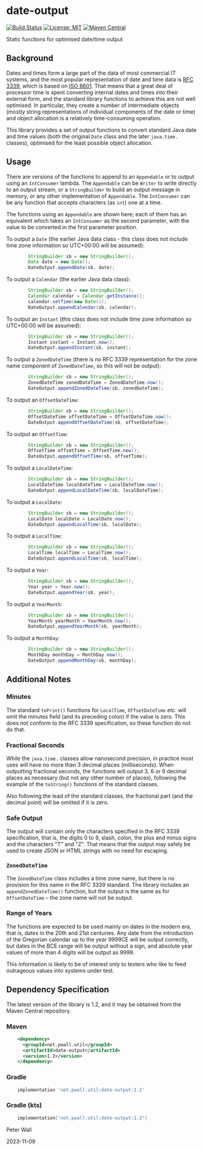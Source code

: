 # date-output

[![Build Status](https://travis-ci.com/pwall567/date-output.svg?branch=main)](https://app.travis-ci.com/github/pwall567/date-output)
[![License: MIT](https://img.shields.io/badge/License-MIT-yellow.svg)](https://opensource.org/licenses/MIT)
[![Maven Central](https://img.shields.io/maven-central/v/net.pwall.util/date-output?label=Maven%20Central)](https://search.maven.org/search?q=g:%22net.pwall.util%22%20AND%20a:%22date-output%22)

Static functions for optimised date/time output

## Background

Dates and times form a large part of the data of most commercial IT systems, and the most popular representation of date
and time data is [RFC 3339](https://tools.ietf.org/html/rfc3339), which is based on
[ISO 8601](https://www.iso.org/iso-8601-date-and-time-format.html).
That means that a great deal of processor time is spent converting internal dates and times into their external form,
and the standard library functions to achieve this are not well optimised.
In particular, they create a number of intermediate objects (mostly string representations of individual components of
the date or time) and object allocation is a relatively time-consuming operation.

This library provides a set of output functions to convert standard Java date and time values (both the original `Date`
class and the later `java.time.` classes), optimised for the least possible object allocation.

## Usage

There are versions of the functions to append to an `Appendable` or to output using an `IntConsumer` lambda.
The `Appendable` can be `Writer` to write directly to an output stream, or a `StringBuilder` to build an output message
in memory, or any other implementation of `Appendable`.
The `IntConsumer` can be any function that accepts characters (as `int`) one at a time.

The functions using an `Appendable` are shown here; each of them has an equivalent which takes an `IntConsumer` as the
second parameter, with the value to be converted in the first parameter position.

To output a `Date` (the earlier Java data class - this class does not include time zone information so UTC+00:00 will be
assumed):
```java
        StringBuilder sb = new StringBuilder();
        Date date = new Date();
        DateOutput.appendDate(sb, date);
```

To output a `Calendar` (the earlier Java data class):
```java
        StringBuilder sb = new StringBuilder();
        Calendar calendar = Calendar.getInstance();
        calendar.setTime(new Date());
        DateOutput.appendCalendar(sb, calendar);
```

To output an `Instant` (this class does not include time zone information so UTC+00:00 will be assumed):
```java
        StringBuilder sb = new StringBuilder();
        Instant instant = Instant.now();
        DateOutput.appendInstant(sb, instant);
```

To output a `ZonedDateTime` (there is no RFC 3339 representation for the zone name component of `ZonedDateTime`, so this
will not be output):
```java
        StringBuilder sb = new StringBuilder();
        ZonedDateTime zonedDateTime = ZonedDateTime.now();
        DateOutput.appendZonedDateTime(sb, zonedDateTime);
```

To output an `OffsetDateTime`:
```java
        StringBuilder sb = new StringBuilder();
        OffsetDateTime offsetDateTime = OffsetDateTime.now();
        DateOutput.appendOffsetDateTime(sb, offsetDateTime);
```

To output an `OffsetTime`:
```java
        StringBuilder sb = new StringBuilder();
        OffsetTime offsetTime = OffsetTime.now();
        DateOutput.appendOffsetTime(sb, offsetTime);
```

To output a `LocalDateTime`:
```java
        StringBuilder sb = new StringBuilder();
        LocalDateTime localDateTime = LocalDateTime.now();
        DateOutput.appendLocalDateTime(sb, localDateTime);
```

To output a `LocalDate`:
```java
        StringBuilder sb = new StringBuilder();
        LocalDate localDate = LocalDate.now();
        DateOutput.appendLocalTime(sb, localDate);
```

To output a `LocalTime`:
```java
        StringBuilder sb = new StringBuilder();
        LocalTime localTime = LocalTime.now();
        DateOutput.appendLocalTime(sb, localTime);
```

To output a `Year`:
```java
        StringBuilder sb = new StringBuilder();
        Year year = Year.now();
        DateOutput.appendYear(sb, year);
```

To output a `YearMonth`:
```java
        StringBuilder sb = new StringBuilder();
        YearMonth yearMonth = YearMonth.now();
        DateOutput.appendYearMonth(sb, yearMonth);
```

To output a `MonthDay`:
```java
        StringBuilder sb = new StringBuilder();
        MonthDay monthDay = MonthDay.now();
        DateOutput.appendMonthDay(sb, monthDay);
```

## Additional Notes

### Minutes

The standard `toPrint()` functions for `LocalTime`, `OffsetDateTime` _etc._ will omit the minutes field (and its
preceding colon) if the value is zero.
This does not conform to the RFC 3339 specification, so these function do not do that.

### Fractional Seconds

While the `java.time.` classes allow nanosecond precision, in practice most uses will have no more than 3 decimal places
(milliseconds).
When outputting fractional seconds, the functions will output 3, 6 or 9 decimal places as necessary (but not any other
number of places), following the example of the `toString()` functions of the standard classes.

Also following the lead of the standard classes, the fractional part (and the decimal point) will be omitted if it is
zero.

### Safe Output

The output will contain only the characters specified in the RFC 3339 specification, that is, the digits 0 to 9, slash,
colon, the plus and minus signs and the characters "T" and "Z".
That means that the output may safely be used to create JSON or HTML strings with no need for escaping.

### `ZonedDateTime`

The `ZonedDateTime` class includes a time zone name, but there is no provision for this name in the RFC 3339 standard.
The library includes an `appendZonedDateTime()` function, but the output is the same as for `OffsetDateTime` &ndash; the
zone name will not be output.

### Range of Years

The functions are expected to be used mainly on dates in the modern era, that is, dates in the 20th and 21st centuries.
Any date from the introduction of the Gregorian calendar up to the year 9999CE will be output correctly, but dates in
the BCE range will be output without a sign, and absolute year values of more than 4 digits will be output as 9999.

This information is likely to be of interest only to testers who like to feed outrageous values into systems under test.

## Dependency Specification

The latest version of the library is 1.2, and it may be obtained from the Maven Central repository.

### Maven
```xml
    <dependency>
      <groupId>net.pwall.util</groupId>
      <artifactId>date-output</artifactId>
      <version>1.2</version>
    </dependency>
```
### Gradle
```groovy
    implementation 'net.pwall.util:date-output:1.2'
```
### Gradle (kts)
```kotlin
    implementation("net.pwall.util:date-output:1.2")
```

Peter Wall

2023-11-09
